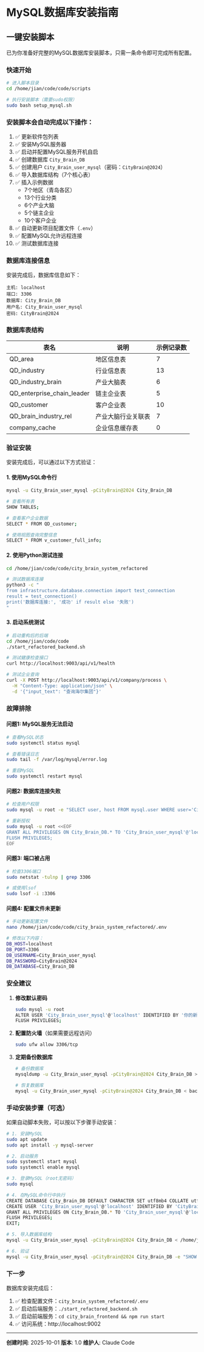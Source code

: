 # MySQL数据库安装指南

## 一键安装脚本

已为你准备好完整的MySQL数据库安装脚本，只需一条命令即可完成所有配置。

### 快速开始

```bash
# 进入脚本目录
cd /home/jian/code/code/scripts

# 执行安装脚本（需要sudo权限）
sudo bash setup_mysql.sh
```

### 安装脚本会自动完成以下操作：

1. ✅ 更新软件包列表
2. ✅ 安装MySQL服务器
3. ✅ 启动并配置MySQL服务开机自启
4. ✅ 创建数据库 `City_Brain_DB`
5. ✅ 创建用户 `City_Brain_user_mysql`（密码：`CityBrain@2024`）
6. ✅ 导入数据库结构（7个核心表）
7. ✅ 插入示例数据
   - 7个地区（青岛各区）
   - 13个行业分类
   - 6个产业大脑
   - 5个链主企业
   - 10个客户企业
8. ✅ 自动更新项目配置文件（`.env`）
9. ✅ 配置MySQL允许远程连接
10. ✅ 测试数据库连接

### 数据库连接信息

安装完成后，数据库信息如下：

```
主机: localhost
端口: 3306
数据库: City_Brain_DB
用户名: City_Brain_user_mysql
密码: CityBrain@2024
```

### 数据库表结构

| 表名 | 说明 | 示例记录数 |
|------|------|-----------|
| QD_area | 地区信息表 | 7 |
| QD_industry | 行业信息表 | 13 |
| QD_industry_brain | 产业大脑表 | 6 |
| QD_enterprise_chain_leader | 链主企业表 | 5 |
| QD_customer | 客户企业表 | 10 |
| QD_brain_industry_rel | 产业大脑行业关联表 | 7 |
| company_cache | 企业信息缓存表 | 0 |

### 验证安装

安装完成后，可以通过以下方式验证：

#### 1. 使用MySQL命令行
```bash
mysql -u City_Brain_user_mysql -pCityBrain@2024 City_Brain_DB

# 查看所有表
SHOW TABLES;

# 查看客户企业数据
SELECT * FROM QD_customer;

# 使用视图查询完整信息
SELECT * FROM v_customer_full_info;
```

#### 2. 使用Python测试连接
```bash
cd /home/jian/code/code/city_brain_system_refactored

# 测试数据库连接
python3 -c "
from infrastructure.database.connection import test_connection
result = test_connection()
print('数据库连接:', '成功' if result else '失败')
"
```

#### 3. 启动系统测试
```bash
# 启动重构后的后端
cd /home/jian/code/code
./start_refactored_backend.sh

# 测试健康检查接口
curl http://localhost:9003/api/v1/health

# 测试企业查询
curl -X POST http://localhost:9003/api/v1/company/process \
  -H "Content-Type: application/json" \
  -d '{"input_text": "查询海尔集团"}'
```

### 故障排除

#### 问题1: MySQL服务无法启动

```bash
# 查看MySQL状态
sudo systemctl status mysql

# 查看错误日志
sudo tail -f /var/log/mysql/error.log

# 重启MySQL
sudo systemctl restart mysql
```

#### 问题2: 数据库连接失败

```bash
# 检查用户权限
sudo mysql -u root -e "SELECT user, host FROM mysql.user WHERE user='City_Brain_user_mysql';"

# 重新授权
sudo mysql -u root <<EOF
GRANT ALL PRIVILEGES ON City_Brain_DB.* TO 'City_Brain_user_mysql'@'localhost';
FLUSH PRIVILEGES;
EOF
```

#### 问题3: 端口被占用

```bash
# 检查3306端口
sudo netstat -tulnp | grep 3306

# 或使用lsof
sudo lsof -i :3306
```

#### 问题4: 配置文件未更新

```bash
# 手动更新配置文件
nano /home/jian/code/code/city_brain_system_refactored/.env

# 修改以下内容：
DB_HOST=localhost
DB_PORT=3306
DB_USERNAME=City_Brain_user_mysql
DB_PASSWORD=CityBrain@2024
DB_DATABASE=City_Brain_DB
```

### 安全建议

1. **修改默认密码**
   ```bash
   sudo mysql -u root
   ALTER USER 'City_Brain_user_mysql'@'localhost' IDENTIFIED BY '你的新密码';
   FLUSH PRIVILEGES;
   ```

2. **配置防火墙**（如果需要远程访问）
   ```bash
   sudo ufw allow 3306/tcp
   ```

3. **定期备份数据库**
   ```bash
   # 备份数据库
   mysqldump -u City_Brain_user_mysql -pCityBrain@2024 City_Brain_DB > backup_$(date +%Y%m%d).sql

   # 恢复数据库
   mysql -u City_Brain_user_mysql -pCityBrain@2024 City_Brain_DB < backup_20251001.sql
   ```

### 手动安装步骤（可选）

如果自动脚本失败，可以按以下步骤手动安装：

```bash
# 1. 安装MySQL
sudo apt update
sudo apt install -y mysql-server

# 2. 启动服务
sudo systemctl start mysql
sudo systemctl enable mysql

# 3. 登录MySQL（root无密码）
sudo mysql

# 4. 在MySQL命令行中执行
CREATE DATABASE City_Brain_DB DEFAULT CHARACTER SET utf8mb4 COLLATE utf8mb4_unicode_ci;
CREATE USER 'City_Brain_user_mysql'@'localhost' IDENTIFIED BY 'CityBrain@2024';
GRANT ALL PRIVILEGES ON City_Brain_DB.* TO 'City_Brain_user_mysql'@'localhost';
FLUSH PRIVILEGES;
EXIT;

# 5. 导入数据库结构
mysql -u City_Brain_user_mysql -pCityBrain@2024 City_Brain_DB < /home/jian/code/code/scripts/init_database.sql

# 6. 验证
mysql -u City_Brain_user_mysql -pCityBrain@2024 City_Brain_DB -e "SHOW TABLES;"
```

### 下一步

数据库安装完成后：

1. ✅ 检查配置文件：`city_brain_system_refactored/.env`
2. ✅ 启动后端服务：`./start_refactored_backend.sh`
3. ✅ 启动前端服务：`cd city_brain_frontend && npm run start`
4. ✅ 访问系统：http://localhost:9002

---

**创建时间**: 2025-10-01
**版本**: 1.0
**维护人**: Claude Code
